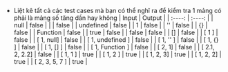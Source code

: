 - Liệt kê tất cả các test cases mà bạn có thể nghĩ ra để kiểm tra 1 mảng có phải là mảng số tăng dần hay không
  | Input | Output |
  | :----: | :----: |
  | null | false |
  |  | false |
  | undefined | false |
  | 1 | false |
  | '' | false |
  | {} | false |
  | Function | false |
  | true | false |
  | false | false |
  | [] | false |
  | [ 1 ] | false |
  | [ 1, null] | false |
  | [ 1, undefined ] | false |
  | [ 1, '' ] | false |
  | [ 1, {} ] | false |
  | [ 1, [] ] | false |
  | [ 1, Function ] | false |
  | [ 2, 1] | false |
  | [ 2.1, 2, 2.2] | false |
  | [ 1, 1 ] | true |
  | [ 1, 2 ] | true |
  | [ 1, 2, 3] | true |
  | [ 1, 2, 2] | true |
  | [ 2, 3, 5, 7 ] | true |
